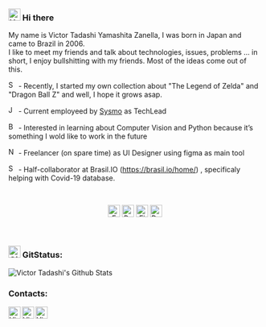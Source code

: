 ### <a href="#"><img alt="Hello" height="24" src="https://www.pngrepo.com/png/42915/180/hello-speech-bubble-handmade-chatting-symbol.png"/></a> Hi there
My name is Victor Tadashi Yamashita Zanella, I was born in Japan and came to Brazil in 2006.
<br />
I like to meet my friends and talk about technologies, issues, problems … in short, I enjoy bullshitting with my friends. Most of the ideas come out of this.

<a href="#"><img alt="Sword" height="16" src="https://www.pngrepo.com/png/276072/180/sword.png"/></a> - Recently, I started my own collection about "The Legend of Zelda" and "Dragon Ball Z" and well, I hope it grows asap. 

<a href="#"><img alt="Job" height="16" src="https://www.pngrepo.com/png/205977/180/id-card-business.png"/></a> - Current employeed by [Sysmo](https://www.sysmo.com.br/) as TechLead

<a href="#"><img alt="Book" height="16" src="https://www.pngrepo.com/png/19554/180/book.png"/></a> - Interested in learning about Computer Vision and Python because it’s something I wold like to work in the future

<a href="#"><img alt="Notebook" height="16" src="https://www.pngrepo.com/png/288628/180/macbook.png"/></a> - Freelancer (on spare time) as UI Designer using figma as main tool

<a href="#"><img alt="Share" height="16" src="https://www.pngrepo.com/png/261825/180/share.png"/></a> - Half-collaborator at Brasil.IO (https://brasil.io/home/) , specificaly helping with Covid-19 database.

<br/>


<p align="center">
<img alt="Embarcadero" height="24" src="https://www.embarcadero.com/images/logos/logo-page/preview_EMBT_Primary_Logo_Black.png" />
<img alt="Python" height="24" src="https://www.python.org/static/img/python-logo.png" />
<img alt="Figma" height="24" src="https://www.pendo.io/wp-content/uploads/2020/06/figma-logo.png" />
<img alt="Docker" height="24" src="https://www.docker.com/sites/default/files/d8/styles/role_icon/public/2019-07/horizontal-logo-monochromatic-white.png?itok=SBlK2TGU" />
</p>

<br/>


### <a href="#"><img alt="Github" height="24" src="https://www.pngrepo.com/png/303615/180/github-icon-1-logo.png"/></a> GitStatus:
<img align="center" alt="Victor Tadashi's Github Stats" src="https://github-readme-stats.vercel.app/api?username=charoleizer&show_icons=true&hide_border=true" />
  
<br/>

  
### Contacts:
[<img align="left" alt="Victor Tadashi | LinkedIn" width="24px" src="https://www.pngrepo.com/png/75820/180/linkedin.png" />][linkedin]
[<img align="left" alt="Victor Tadashi | Instagram" width="24px" src="https://www.pngrepo.com/png/111199/180/instagram.png" />][instagram]
[<img align="left" alt="Victor Tadashi | Facebook" width="24px" src="https://www.pngrepo.com/png/157810/180/facebook.png" />][facebook]

<br/>


[linkedin]: https://www.linkedin.com/in/victor-tadashi/
[instagram]: https://www.instagram.com/victor.t.y.z
[facebook]: https://www.facebook.com/victor.t.y.z

[embarcadero]: https://www.embarcadero.com/
[python]: https://www.python.org/
[figma]: https://www.figma.com/
[docker]: https://www.docker.com/
